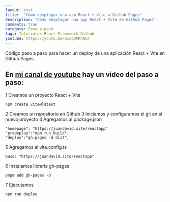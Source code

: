 ```yaml
---
layout: post
title:  "Cómo desplegar una app React + Vite a Github Pages"
description: "Cómo desplegar una app React + Vite en Github Pages"
comments: true
category: Paso a paso
tags: Tutoriales React Framework Github
youtube: https://youtu.be/ScwqUMKhNm4
---
```

Código paso a paso para hacer un deploy de una aplicación React + Vite en Github Pages.

En <a target="_blank" href="{{ page.youtube }}">mi canal de youtube</a> hay un video del paso a paso:
--- 
1 Creamos un proyecto React + Vite 
```react
npm create vite@latest
```

2 Creamos un repositorio en Github
3 Iniciamos y configuramos el git en el nuevo proyecto
4 Agregamos al package.json
```react
"homepage": "https://juandavid.site/reactapp" 
"predeploy":"npm run build",
"deploy":"gh-pages -d dist",
```

5 Agregamos al vite.config.ts
```react
base: "https://juandavid.site/reactapp"
```

6 Instalamos libreria gh-pages
```react
pnpm add gh-pages -D
```

7 Ejecutamos
```react
npm run deploy
```
